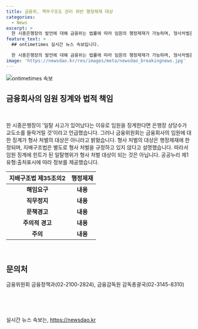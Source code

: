 ```yaml
---
title: 금융위, 책무구조도 관리 위반 행정제재 대상
categories:
  - News
excerpt: >
  한 시중은행장의 발언에 대해 금융위는 법률에 따라 임원의 행정제재가 가능하며, 형사처벌은 아니라고 밝혔다. 지배구조법은 중대재해 처벌 등을 규정하고 있지 않으며, 형사처벌은 해당되지 않는다. 경영책임자들은 형사처벌을 받을 수 있지만, 지배구조법은 형사처벌을 규정하고 있지 않다.
feature_text: >
  ## ontimetimes 실시간 뉴스 속보입니다.

  한 시중은행장의 발언에 대해 금융위는 법률에 따라 임원의 행정제재가 가능하며, 형사처벌은 아니라고 밝혔다. 지배구조법은 중대재해 처벌 등을 규정하고 있지 않으며, 형사처벌은 해당되지 않는다. 경영책임자들은 형사처벌을 받을 수 있지만, 지배구조법은 형사처벌을 규정하고 있지 않다.
image: 'https://newsdao.kr/res/images/meta/newsdao_breakingnews.jpg'
---
```


<p><img src="https://newsdao.kr/res/images/meta/newsdao_breakingnews.jpg" alt="ontimetimes 속보" /></p>

<h2 data-ke-size="size26">금융회사의 임원 징계와 법적 책임</h2>

<p data-ke-size="size16">&nbsp;</p>

<p>한 시중은행장이 '일탈 사고가 있어났다는 이유로 임원을 징계한다면 은행장 상당수가 교도소를 들락거릴 것’이라고 언급했습니다. 그러나 금융위원회는 금융회사의 임원에 대한 징계가 형사 처벌의 대상은 아니라고 밝혔습니다. 형사 처벌의 대상은 행정제재에 한정되며, 지배구조법은 별도로 형사 처벌을 규정하고 있지 않다고 설명했습니다. 따라서 임원 징계에 힌트가 된 일탈행위가 형사 처벌 대상이 되는 것은 아닙니다. 공공누리 제1유형:출처표시에 따라 정보를 제공했습니다.</p></p>

<table>
<thead>
    <tr>
        <th>지배구조법 제35조의2</th>
        <th>행정제재</th>
    </tr>
</thead>
<tbody>
    <tr>
        <td style="text-align: center; height: 17px;"><b>해임요구</b></td>
        <td style="text-align: center; height: 17px;"><b>내용</b></td>
    </tr>
    <tr>
        <td style="text-align: center; height: 17px;"><b>직무정지</b></td>
        <td style="text-align: center; height: 17px;"><b>내용</b></td>
    </tr>
    <tr>
        <td style="text-align: center; height: 17px;"><b>문책경고</b></td>
        <td style="text-align: center; height: 17px;"><b>내용</b></td>
    </tr>
    <tr>
        <td style="text-align: center; height: 17px;"><b>주의적 경고</b></td>
        <td style="text-align: center; height: 17px;"><b>내용</b></td>
    </tr>
    <tr>
        <td style="text-align: center; height: 17px;"><b>주의</b></td>
        <td style="text-align: center; height: 17px;"><b>내용</b></td>
    </tr>
</tbody>
</table>

<p data-ke-size="size16">&nbsp;</p>

<h2 data-ke-size="size26">문의처</h2>

<p data-ke-size="size16">금융위원회 금융정책과(02-2100-2824), 금융감독원 감독총괄국(02-3145-8310)</p>

<p data-ke-size="size16">&nbsp;</p>

<p data-ke-size="size16">&nbsp;</p>
실시간 뉴스 속보는, <a href="https://newsdao.kr" rel="dofollow">https://newsdao.kr</a>


